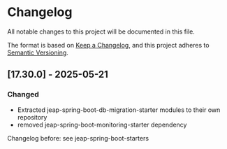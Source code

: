# Changelog

All notable changes to this project will be documented in this file.

The format is based on [Keep a Changelog](https://keepachangelog.com/en/1.0.0/), and this project adheres
to [Semantic Versioning](https://semver.org/spec/v2.0.0.html).

## [17.30.0] - 2025-05-21

### Changed

- Extracted jeap-spring-boot-db-migration-starter modules to their own repository
- removed jeap-spring-boot-monitoring-starter dependency


Changelog before: see jeap-spring-boot-starters
